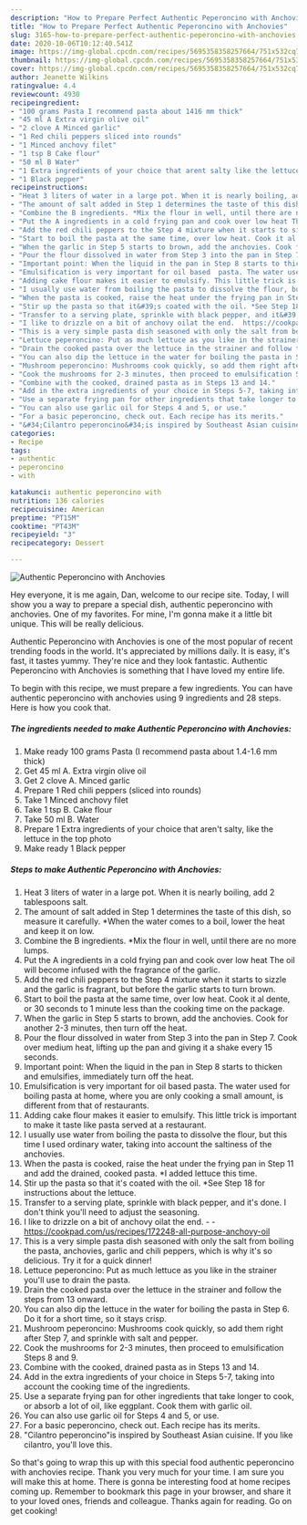 ```yaml
---
description: "How to Prepare Perfect Authentic Peperoncino with Anchovies"
title: "How to Prepare Perfect Authentic Peperoncino with Anchovies"
slug: 3165-how-to-prepare-perfect-authentic-peperoncino-with-anchovies
date: 2020-10-06T10:12:40.541Z
image: https://img-global.cpcdn.com/recipes/5695358358257664/751x532cq70/authentic-peperoncino-with-anchovies-recipe-main-photo.jpg
thumbnail: https://img-global.cpcdn.com/recipes/5695358358257664/751x532cq70/authentic-peperoncino-with-anchovies-recipe-main-photo.jpg
cover: https://img-global.cpcdn.com/recipes/5695358358257664/751x532cq70/authentic-peperoncino-with-anchovies-recipe-main-photo.jpg
author: Jeanette Wilkins
ratingvalue: 4.4
reviewcount: 4930
recipeingredient:
- "100 grams Pasta I recommend pasta about 1416 mm thick"
- "45 ml A Extra virgin olive oil"
- "2 clove A Minced garlic"
- "1 Red chili peppers sliced into rounds"
- "1 Minced anchovy filet"
- "1 tsp B Cake flour"
- "50 ml B Water"
- "1 Extra ingredients of your choice that arent salty like the lettuce in the top photo"
- "1 Black pepper"
recipeinstructions:
- "Heat 3 liters of water in a large pot. When it is nearly boiling, add 2 tablespoons salt."
- "The amount of salt added in Step 1 determines the taste of this dish, so measure it carefully. *When the water comes to a boil, lower the heat and keep it on low."
- "Combine the B ingredients. *Mix the flour in well, until there are no more lumps."
- "Put the A ingredients in a cold frying pan and cook over low heat The oil will become infused with the fragrance of the garlic."
- "Add the red chili peppers to the Step 4 mixture when it starts to sizzle and the garlic is fragrant, but before the garlic starts to turn brown."
- "Start to boil the pasta at the same time, over low heat. Cook it al dente, or 30 seconds to 1 minute less than the cooking time on the package."
- "When the garlic in Step 5 starts to brown, add the anchovies. Cook for another 2-3 minutes, then turn off the heat."
- "Pour the flour dissolved in water from Step 3 into the pan in Step 7. Cook over medium heat, lifting up the pan and giving it a shake every 15 seconds."
- "Important point: When the liquid in the pan in Step 8 starts to thicken and emulsifies, immediately turn off the heat."
- "Emulsification is very important for oil based  pasta. The water used for boiling pasta at home, where you are only cooking a small amount, is different from that of restaurants."
- "Adding cake flour makes it easier to emulsify. This little trick is important to make it taste like pasta served at a restaurant."
- "I usually use water from boiling the pasta to dissolve the flour, but this time I used ordinary water, taking into account the saltiness of the anchovies."
- "When the pasta is cooked, raise the heat under the frying pan in Step 11 and add the drained, cooked pasta. *I added lettuce this time."
- "Stir up the pasta so that it&#39;s coated with the oil. *See Step 18 for instructions about the lettuce."
- "Transfer to a serving plate, sprinkle with black pepper, and it&#39;s done. I don&#39;t think you&#39;ll need to adjust the seasoning."
- "I like to drizzle on a bit of anchovy oilat the end.  https://cookpad.com/us/recipes/172248-all-purpose-anchovy-oil"
- "This is a very simple pasta dish seasoned with only the salt from boiling the pasta, anchovies, garlic and chili peppers, which is why it&#39;s so delicious. Try it for a quick dinner!"
- "Lettuce peperoncino: Put as much lettuce as you like in the strainer you&#39;ll use to drain the pasta."
- "Drain the cooked pasta over the lettuce in the strainer and follow the steps from 13 onward."
- "You can also dip the lettuce in the water for boiling the pasta in Step 6. Do it for a short time, so it stays crisp."
- "Mushroom peperoncino: Mushrooms cook quickly, so add them right after Step 7, and sprinkle with salt and pepper."
- "Cook the mushrooms for 2-3 minutes, then proceed to emulsification Steps 8 and 9."
- "Combine with the cooked, drained pasta as in Steps 13 and 14."
- "Add in the extra ingredients of your choice in Steps 5-7, taking into account the cooking time of the ingredients."
- "Use a separate frying pan for other ingredients that take longer to cook, or absorb a lot of oil, like eggplant. Cook them with garlic oil."
- "You can also use garlic oil for Steps 4 and 5, or use."
- "For a basic peperoncino, check out. Each recipe has its merits."
- "&#34;Cilantro peperoncino&#34;is inspired by Southeast Asian cuisine. If you like cilantro, you&#39;ll love this."
categories:
- Recipe
tags:
- authentic
- peperoncino
- with

katakunci: authentic peperoncino with 
nutrition: 136 calories
recipecuisine: American
preptime: "PT15M"
cooktime: "PT43M"
recipeyield: "3"
recipecategory: Dessert

---
```



![Authentic Peperoncino with Anchovies](https://img-global.cpcdn.com/recipes/5695358358257664/751x532cq70/authentic-peperoncino-with-anchovies-recipe-main-photo.jpg)

Hey everyone, it is me again, Dan, welcome to our recipe site. Today, I will show you a way to prepare a special dish, authentic peperoncino with anchovies. One of my favorites. For mine, I'm gonna make it a little bit unique. This will be really delicious.

Authentic Peperoncino with Anchovies is one of the most popular of recent trending foods in the world. It's appreciated by millions daily. It is easy, it's fast, it tastes yummy. They're nice and they look fantastic. Authentic Peperoncino with Anchovies is something that I have loved my entire life.




To begin with this recipe, we must prepare a few ingredients. You can have authentic peperoncino with anchovies using 9 ingredients and 28 steps. Here is how you cook that.

<!--inarticleads1-->

##### The ingredients needed to make Authentic Peperoncino with Anchovies:

1. Make ready 100 grams Pasta (I recommend pasta about 1.4-1.6 mm thick)
1. Get 45 ml A. Extra virgin olive oil
1. Get 2 clove A. Minced garlic
1. Prepare 1 Red chili peppers (sliced into rounds)
1. Take 1 Minced anchovy filet
1. Take 1 tsp B. Cake flour
1. Take 50 ml B. Water
1. Prepare 1 Extra ingredients of your choice that aren&#39;t salty, like the lettuce in the top photo
1. Make ready 1 Black pepper




<!--inarticleads2-->

##### Steps to make Authentic Peperoncino with Anchovies:

1. Heat 3 liters of water in a large pot. When it is nearly boiling, add 2 tablespoons salt.
1. The amount of salt added in Step 1 determines the taste of this dish, so measure it carefully. *When the water comes to a boil, lower the heat and keep it on low.
1. Combine the B ingredients. *Mix the flour in well, until there are no more lumps.
1. Put the A ingredients in a cold frying pan and cook over low heat The oil will become infused with the fragrance of the garlic.
1. Add the red chili peppers to the Step 4 mixture when it starts to sizzle and the garlic is fragrant, but before the garlic starts to turn brown.
1. Start to boil the pasta at the same time, over low heat. Cook it al dente, or 30 seconds to 1 minute less than the cooking time on the package.
1. When the garlic in Step 5 starts to brown, add the anchovies. Cook for another 2-3 minutes, then turn off the heat.
1. Pour the flour dissolved in water from Step 3 into the pan in Step 7. Cook over medium heat, lifting up the pan and giving it a shake every 15 seconds.
1. Important point: When the liquid in the pan in Step 8 starts to thicken and emulsifies, immediately turn off the heat.
1. Emulsification is very important for oil based  pasta. The water used for boiling pasta at home, where you are only cooking a small amount, is different from that of restaurants.
1. Adding cake flour makes it easier to emulsify. This little trick is important to make it taste like pasta served at a restaurant.
1. I usually use water from boiling the pasta to dissolve the flour, but this time I used ordinary water, taking into account the saltiness of the anchovies.
1. When the pasta is cooked, raise the heat under the frying pan in Step 11 and add the drained, cooked pasta. *I added lettuce this time.
1. Stir up the pasta so that it&#39;s coated with the oil. *See Step 18 for instructions about the lettuce.
1. Transfer to a serving plate, sprinkle with black pepper, and it&#39;s done. I don&#39;t think you&#39;ll need to adjust the seasoning.
1. I like to drizzle on a bit of anchovy oilat the end. -  - https://cookpad.com/us/recipes/172248-all-purpose-anchovy-oil
1. This is a very simple pasta dish seasoned with only the salt from boiling the pasta, anchovies, garlic and chili peppers, which is why it&#39;s so delicious. Try it for a quick dinner!
1. Lettuce peperoncino: Put as much lettuce as you like in the strainer you&#39;ll use to drain the pasta.
1. Drain the cooked pasta over the lettuce in the strainer and follow the steps from 13 onward.
1. You can also dip the lettuce in the water for boiling the pasta in Step 6. Do it for a short time, so it stays crisp.
1. Mushroom peperoncino: Mushrooms cook quickly, so add them right after Step 7, and sprinkle with salt and pepper.
1. Cook the mushrooms for 2-3 minutes, then proceed to emulsification Steps 8 and 9.
1. Combine with the cooked, drained pasta as in Steps 13 and 14.
1. Add in the extra ingredients of your choice in Steps 5-7, taking into account the cooking time of the ingredients.
1. Use a separate frying pan for other ingredients that take longer to cook, or absorb a lot of oil, like eggplant. Cook them with garlic oil.
1. You can also use garlic oil for Steps 4 and 5, or use.
1. For a basic peperoncino, check out. Each recipe has its merits.
1. &#34;Cilantro peperoncino&#34;is inspired by Southeast Asian cuisine. If you like cilantro, you&#39;ll love this.




So that's going to wrap this up with this special food authentic peperoncino with anchovies recipe. Thank you very much for your time. I am sure you will make this at home. There is gonna be interesting food at home recipes coming up. Remember to bookmark this page in your browser, and share it to your loved ones, friends and colleague. Thanks again for reading. Go on get cooking!
